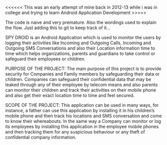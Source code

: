 <<<<<< This was an early attempt of mine back in 2012-13 while i was in college and trying to learn Android Application Development >>>>>

The code is naive and very premature. Also the wordings used to explain the flow. Just adding this to git to keep track of it...






SPY DROID is an Android Application which is used to monitor the users by logging their activities like Incoming and Outgoing Calls, Incoming and Outgoing SMS Conversations and also their Location information time to time which helps organizations, parents and guardians to take control or safeguard their employees or children.

PURPOSE OF THE PROJECT:
The main purpose of this project is to provide security for Companies and Family members by safeguarding their data or children. Companies can safeguard their confidential data that may be leaked through any of their employee by telecom means and also parents can monitor their children and track their activities on their mobile phone and also get their exact location time to time and feel secured.

SCOPE OF THE PROJECT:
	This application can be used in many ways, for instance, a father can use this application by installing it in his children’s mobile phone and then track his locations and SMS conversation and come to know their whereabouts. In the same way a Company can monitor or log its employees by installing this application in the employee mobile phones and then tracking them for any suspicious behaviour or any theft of confidential company information.
